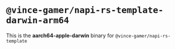 # `@vince-gamer/napi-rs-template-darwin-arm64`

This is the **aarch64-apple-darwin** binary for `@vince-gamer/napi-rs-template`
